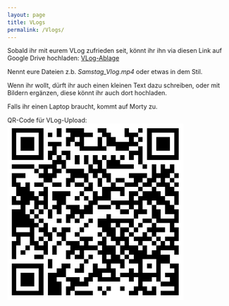 ```yaml
---
layout: page
title: VLogs
permalink: /Vlogs/
---
```


Sobald ihr mit eurem VLog zufrieden seit, könnt ihr ihn via diesen Link auf Google Drive hochladen:
[VLog-Ablage](https://drive.google.com/drive/folders/1pQd8hll3O-IKHpbEmqr2nWsxgKjkwLix?usp=sharing)

Nennt eure Dateien z.b. *Samstag_Vlog.mp4* oder etwas in dem Stil.

Wenn ihr wollt, dürft ihr auch einen kleinen Text dazu schreiben, oder mit Bildern ergänzen, diese könnt ihr auch dort hochladen.

Falls ihr einen Laptop braucht, kommt auf Morty zu.

QR-Code für VLog-Upload:
![QR-Code](/assets/qrcode_vlogs.png)
